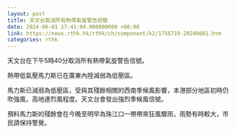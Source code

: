 ```yaml
---
layout: post
title: 天文台取消所有熱帶氣旋警告信號
date: 2024-06-01 17:41:04.000000000 +08:00
link: https://news.rthk.hk/rthk/ch/component/k2/1755719-20240601.htm
categories: rthk
---
```


天文台在下午5時40分取消所有熱帶氣旋警告信號。

熱帶低氣壓馬力斯已在廣東內陸減弱為低壓區。

馬力斯已減弱為低壓區，受與其殘餘相關的西南季候風影響，本港部分地區初時仍吹強風，高地達烈風程度。天文台會發出強烈季候風信號。

預料馬力斯的殘餘會在今晚至明早為珠江口一帶帶來狂風驟雨，雨勢有時較大，市民請保持警覺。
